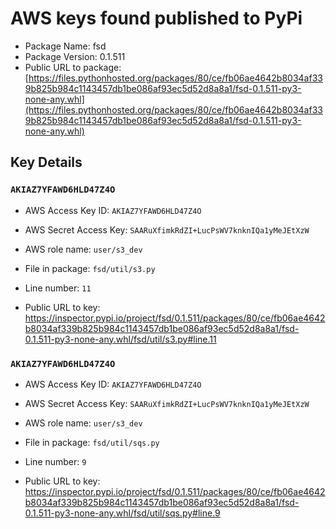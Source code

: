 # AWS keys found published to PyPi

* Package Name: fsd
* Package Version: 0.1.511
* Public URL to package: [https://files.pythonhosted.org/packages/80/ce/fb06ae4642b8034af339b825b984c1143457db1be086af93ec5d52d8a8a1/fsd-0.1.511-py3-none-any.whl](https://files.pythonhosted.org/packages/80/ce/fb06ae4642b8034af339b825b984c1143457db1be086af93ec5d52d8a8a1/fsd-0.1.511-py3-none-any.whl)

## Key Details

### `AKIAZ7YFAWD6HLD47Z4O`

* AWS Access Key ID: `AKIAZ7YFAWD6HLD47Z4O`
* AWS Secret Access Key: `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` 
* AWS role name: `user/s3_dev`
* File in package: `fsd/util/s3.py`
* Line number: `11`

* Public URL to key: https://inspector.pypi.io/project/fsd/0.1.511/packages/80/ce/fb06ae4642b8034af339b825b984c1143457db1be086af93ec5d52d8a8a1/fsd-0.1.511-py3-none-any.whl/fsd/util/s3.py#line.11



### `AKIAZ7YFAWD6HLD47Z4O`

* AWS Access Key ID: `AKIAZ7YFAWD6HLD47Z4O`
* AWS Secret Access Key: `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` 
* AWS role name: `user/s3_dev`
* File in package: `fsd/util/sqs.py`
* Line number: `9`

* Public URL to key: https://inspector.pypi.io/project/fsd/0.1.511/packages/80/ce/fb06ae4642b8034af339b825b984c1143457db1be086af93ec5d52d8a8a1/fsd-0.1.511-py3-none-any.whl/fsd/util/sqs.py#line.9



